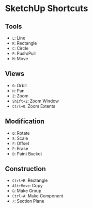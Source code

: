 # SketchUp Shortcuts

## Tools
- `L`: Line
- `R`: Rectangle
- `C`: Circle
- `P`: Push/Pull
- `M`: Move

## Views
- `O`: Orbit
- `H`: Pan
- `Z`: Zoom
- `Shift+Z`: Zoom Window
- `Ctrl+0`: Zoom Extents

## Modification
- `Q`: Rotate
- `S`: Scale
- `F`: Offset
- `E`: Erase
- `B`: Paint Bucket

## Construction
- `Ctrl+R`: Rectangle
- `Alt+Move`: Copy
- `G`: Make Group
- `Ctrl+A`: Make Component
- `/`: Section Plane
